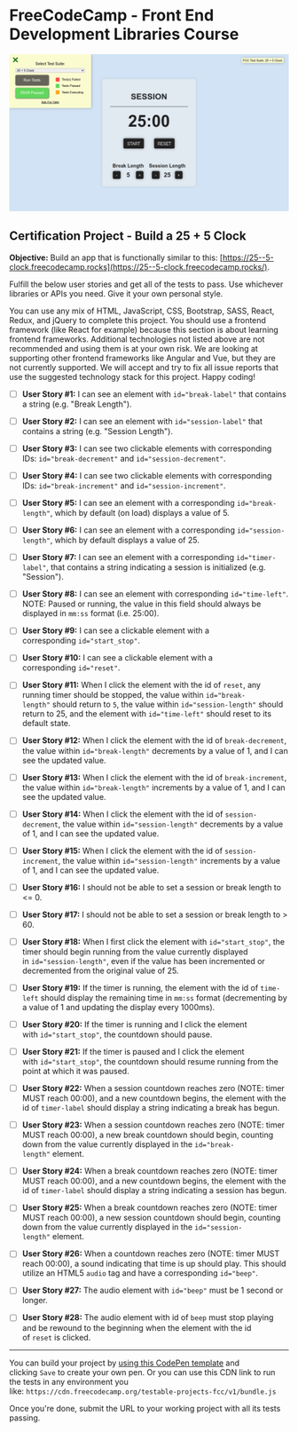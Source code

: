 # FreeCodeCamp - Front End Development Libraries Course

![project-screenshot](./assets/project-screenshot.png "All tests passed!")

## Certification Project - Build a 25 + 5 Clock

**Objective:** Build an app that is functionally similar to this: [https://25--5-clock.freecodecamp.rocks](https://25--5-clock.freecodecamp.rocks/).

Fulfill the below user stories and get all of the tests to pass. Use whichever libraries or APIs you need. Give it your own personal style.

You can use any mix of HTML, JavaScript, CSS, Bootstrap, SASS, React, Redux, and jQuery to complete this project. You should use a frontend framework (like React for example) because this section is about learning frontend frameworks. Additional technologies not listed above are not recommended and using them is at your own risk. We are looking at supporting other frontend frameworks like Angular and Vue, but they are not currently supported. We will accept and try to fix all issue reports that use the suggested technology stack for this project. Happy coding!

- [ ] **User Story #1:** I can see an element with `id="break-label"` that contains a string (e.g. "Break Length").

- [ ] **User Story #2:** I can see an element with `id="session-label"` that contains a string (e.g. "Session Length").

- [ ] **User Story #3:** I can see two clickable elements with corresponding IDs: `id="break-decrement"` and `id="session-decrement"`.

- [ ] **User Story #4:** I can see two clickable elements with corresponding IDs: `id="break-increment"` and `id="session-increment"`.

- [ ] **User Story #5:** I can see an element with a corresponding `id="break-length"`, which by default (on load) displays a value of 5.

- [ ] **User Story #6:** I can see an element with a corresponding `id="session-length"`, which by default displays a value of 25.

- [ ] **User Story #7:** I can see an element with a corresponding `id="timer-label"`, that contains a string indicating a session is initialized (e.g. "Session").

- [ ] **User Story #8:** I can see an element with corresponding `id="time-left"`. NOTE: Paused or running, the value in this field should always be displayed in `mm:ss` format (i.e. 25:00).

- [ ] **User Story #9:** I can see a clickable element with a corresponding `id="start_stop"`.

- [ ] **User Story #10:** I can see a clickable element with a corresponding `id="reset"`.

- [ ] **User Story #11:** When I click the element with the id of `reset`, any running timer should be stopped, the value within `id="break-length"` should return to `5`, the value within `id="session-length"` should return to 25, and the element with `id="time-left"` should reset to its default state.

- [ ] **User Story #12:** When I click the element with the id of `break-decrement`, the value within `id="break-length"` decrements by a value of 1, and I can see the updated value.

- [ ] **User Story #13:** When I click the element with the id of `break-increment`, the value within `id="break-length"` increments by a value of 1, and I can see the updated value.

- [ ] **User Story #14:** When I click the element with the id of `session-decrement`, the value within `id="session-length"` decrements by a value of 1, and I can see the updated value.

- [ ] **User Story #15:** When I click the element with the id of `session-increment`, the value within `id="session-length"` increments by a value of 1, and I can see the updated value.

- [ ] **User Story #16:** I should not be able to set a session or break length to <= 0.

- [ ] **User Story #17:** I should not be able to set a session or break length to > 60.

- [ ] **User Story #18:** When I first click the element with `id="start_stop"`, the timer should begin running from the value currently displayed in `id="session-length"`, even if the value has been incremented or decremented from the original value of 25.

- [ ] **User Story #19:** If the timer is running, the element with the id of `time-left` should display the remaining time in `mm:ss` format (decrementing by a value of 1 and updating the display every 1000ms).

- [ ] **User Story #20:** If the timer is running and I click the element with `id="start_stop"`, the countdown should pause.

- [ ] **User Story #21:** If the timer is paused and I click the element with `id="start_stop"`, the countdown should resume running from the point at which it was paused.

- [ ] **User Story #22:** When a session countdown reaches zero (NOTE: timer MUST reach 00:00), and a new countdown begins, the element with the id of `timer-label` should display a string indicating a break has begun.

- [ ] **User Story #23:** When a session countdown reaches zero (NOTE: timer MUST reach 00:00), a new break countdown should begin, counting down from the value currently displayed in the `id="break-length"` element.

- [ ] **User Story #24:** When a break countdown reaches zero (NOTE: timer MUST reach 00:00), and a new countdown begins, the element with the id of `timer-label` should display a string indicating a session has begun.

- [ ] **User Story #25:** When a break countdown reaches zero (NOTE: timer MUST reach 00:00), a new session countdown should begin, counting down from the value currently displayed in the `id="session-length"` element.

- [ ] **User Story #26:** When a countdown reaches zero (NOTE: timer MUST reach 00:00), a sound indicating that time is up should play. This should utilize an HTML5 `audio` tag and have a corresponding `id="beep"`.

- [ ] **User Story #27:** The audio element with `id="beep"` must be 1 second or longer.

- [ ] **User Story #28:** The audio element with id of `beep` must stop playing and be rewound to the beginning when the element with the id of `reset` is clicked.

---

You can build your project by [using this CodePen template](https://codepen.io/pen?template=MJjpwO) and clicking `Save` to create your own pen. Or you can use this CDN link to run the tests in any environment you like: `https://cdn.freecodecamp.org/testable-projects-fcc/v1/bundle.js`

Once you're done, submit the URL to your working project with all its tests passing.
